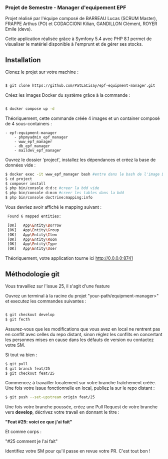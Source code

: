 ### Projet de Semestre - Manager d'equipement EPF

Projet réalisé par l'équipe composé de BARREAU Lucas (SCRUM Master), FRAPPE Arthus (PO) et CODACCIONI Kilian, GANDILLON Clément, ROYER Emile (devs).

Cette application réalisée grâce à Symfony 5.4 avec PHP 8.1 permet de visualiser le matériel disponible à l'emprunt et de gérer ses stocks.

## Installation

Clonez le projet sur votre machine :

```sh

$ git clone https://github.com/PatLaCisay/epf-equipment-manager.git

```

Créez les images Docker du système grâce à la commande :

```sh

$ docker compose up -d

```
Théoriquement, cette commande créée 4 images et un container composé de 4 sous-containers :

    - epf-equipment-manager
        - phpmyadmin_epf_manager
        - www_epf_manager
        - db_epf_manager
        - maildev_epf_manager

Ouvrez le dossier 'project', installez les dépendances et créez la base de données vide :

```sh
$ docker exec -it www_epf_manager bash #entre dans le bash de l'image Docker ('exit' pour en sortir)
$ cd project
$ composer install
$ php bin/console d:d:c #creer la bdd vide
$ php bin/console d:m:m #creer les tables dans la bdd
$ php bin/console doctrine:mapping:info

```
Vous devriez avoir affiché le mapping suivant :
```sh
 Found 6 mapped entities:

 [OK]   App\Entity\Borrow
 [OK]   App\Entity\Group
 [OK]   App\Entity\Item
 [OK]   App\Entity\Room
 [OK]   App\Entity\Type
 [OK]   App\Entity\User

```
Théoriquement, votre application tourne ici http://0.0.0.0:8741

## Méthodologie git

Vous travaillez sur l'issue 25, il s'agit d'une feature

Ouvrez un terminal à la racine du projet "your-path/equipment-manager>" et executez les commandes suivantes :

```sh

$ git checkout develop
$ git fecth

```
Assurez-vous que les modifications que vous avez en local ne rentrent pas en conflit avec celles du repo distant, sinon
réglez les conflits en concertant les personnes mises en cause dans les défauts de version ou contactez votre SM.

Si tout va bien :

```sh
$ git pull
$ git branch feat/25
$ git checkout feat/25

```
Commencez à travailler localement sur votre branche fraîchement créée. Une fois votre issue fonctionnelle en local,
publiez la sur le repo distant :

```sh
$ git push --set-upstream origin feat/25

```
Une fois votre branche poussée, créez une Pull Request de votre branche vers **develop**, décrivez votre travail en donnant le titre :

**"Feat #25: voici ce que j'ai fait"**

Et comme corps :

"#25 comment je l'ai fait"

Identifiez votre SM pour qu'il passe en revue votre PR. C'est tout bon !